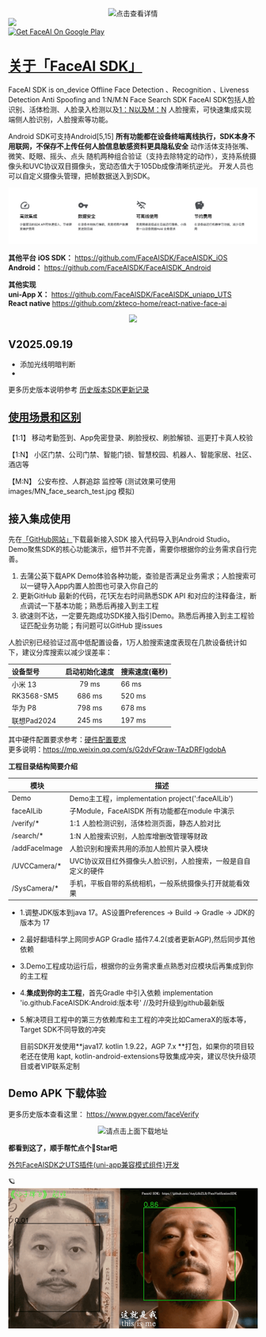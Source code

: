 
<div align=center>
<img src="https://github.com/user-attachments/assets/b1e0a9c4-8b43-4eb8-bf7a-7632901cfb2c" width = 7%  alt="点击查看详情"/>
</div>

<img src="https://badgen.net/badge/FaceAI%20SDK/%20%E5%BF%AB%E9%80%9F%E5%AE%9E%E7%8E%B0%E4%BA%BA%E8%84%B8%E8%AF%86%E5%88%AB%E5%8A%9F%E8%83%BD" />

<br>
<a href='https://play.google.com/store/apps/details?id=com.ai.face.verifyPub'><img alt='Get FaceAI On Google Play' src='https://play.google.com/intl/en_us/badges/images/generic/en_badge_web_generic.png' height='60'/></a>
<br> 

# [关于「FaceAI SDK」](https://github.com/FaceAISDK/FaceAISDK_Android)

FaceAI SDK is on_device Offline Face Detection 、Recognition 、Liveness Detection Anti Spoofing and 1:N/M:N Face Search SDK
FaceAI SDK包括人脸识别、活体检测、人脸录入检测以及[1：N以及M：N](https://github.com/FaceAISDK/FaceAISDK_Android/blob/main/Introduce_11_1N_MN.md) 人脸搜索，可快速集成实现端侧人脸识别，人脸搜索等功能。

Android SDK可支持Android[5,15] **所有功能都在设备终端离线执行，SDK本身不用联网，不保存不上传任何人脸信息敏感资料更具隐私安全**
动作活体支持张嘴、微笑、眨眼、摇头、点头 随机两种组合验证（支持去除特定的动作），支持系统摄像头和UVC协议双目摄像头，宽动态值大于105Db成像清晰抗逆光。
开发人员也可以自定义摄像头管理，把帧数据送入到SDK。


![端侧设备端离线机器学习优点](images/whyOfflineSDK.png)

**其他平台**
**iOS SDK：** https://github.com/FaceAISDK/FaceAISDK_iOS  
**Android：** https://github.com/FaceAISDK/FaceAISDK_Android  

**其他实现**  
**uni-App X：** https://github.com/FaceAISDK/FaceAISDK_uniapp_UTS  
**React native** https://github.com/zkteco-home/react-native-face-ai

<div align=center>
<img src="https://github.com/user-attachments/assets/84da1e48-9feb-4eba-bc53-17c70e321111" width = 17%  />
</div>

##  V2025.09.19
- 添加光线明暗判断
- 


更多历史版本说明参考 [历史版本SDK更新记录](doc/历史版本SDK更新记录.md)

## [使用场景和区别](https://github.com/FaceAISDK/FaceAISDK_Android/blob/main/doc/Introduce_11_1N_MN.md)

【1:1】 移动考勤签到、App免密登录、刷脸授权、刷脸解锁、巡更打卡真人校验

【1:N】 小区门禁、公司门禁、智能门锁、智慧校园、机器人、智能家居、社区、酒店等

【M:N】 公安布控、人群追踪 监控等 (测试效果可使用images/MN_face_search_test.jpg 模拟)

## 接入集成使用
   
先在[「GitHub网站」](https://github.com/FaceAISDK/FaceAISDK_Android)下载最新接入SDK 接入代码导入到Android Studio。  
Demo聚焦SDK的核心功能演示，细节并不完善，需要你根据你的业务需求自行完善。

1.  去蒲公英下载APK Demo体验各种功能，查验是否满足业务需求；人脸搜索可以一键导入App内置人脸图也可录入你自己的
2.  更新GitHub 最新的代码，花1天左右时间熟悉SDK API 和对应的注释备注，断点调试一下基本功能；熟悉后再接入到主工程
3.  欲速则不达，一定要先跑成功SDK接入指引Demo。熟悉后再接入到主工程验证匹配业务功能；有问题可以GitHub 提issues

人脸识别已经验证过高中低配置设备，1万人脸搜索速度表现在几款设备统计如下，建议分库搜索以减少误差率：

| 设备型号         | 启动初始化速度 | 搜索速度(毫秒) |
|:---------------|:-------:|:---------|
| 小米 13         |  79 ms  | 66 ms    | 
| RK3568-SM5     | 686 ms  | 520 ms   | 
| 华为 P8          | 798 ms  | 678 ms   | 
| 联想Pad2024      | 245 ms  | 197 ms   |

其中硬件配置要求参考：[硬件配置要求](doc/硬件配置要求说明.md)  
更多说明：https://mp.weixin.qq.com/s/G2dvFQraw-TAzDRFIgdobA


**工程目录结构简要介绍**

| 模块           | 描述                                           |
|---------------|----------------------------------------------|
| Demo          | Demo主工程，implementation project(':faceAILib') |
| faceAILib     | 子Module，FaceAISDK 所有功能都在module 中演示           |
| /verify/\*    | 1:1 人脸检测识别，活体检测页面，静态人脸对比                     |
| /search/\*    | 1:N 人脸搜索识别，人脸库增删改管理等财政                       |
| /addFaceImage | 人脸识别和搜索共用的添加人脸照片录入模块                         |
| /UVCCamera/\* | UVC协议双目红外摄像头人脸识别，人脸搜索，一般是自自定义的硬件             |
| /SysCamera/\* | 手机，平板自带的系统相机，一般系统摄像头打开就能看效果                  |

*   1.调整JDK版本到java 17。AS设置Preferences -> Build -> Gradle -> JDK的版本为 17

*   2.最好翻墙科学上网同步AGP Gradle 插件7.4.2(或者更新AGP),然后同步其他依赖

*   3.Demo工程成功运行后，根据你的业务需求重点熟悉对应模块后再集成到你的主工程

*   4.**集成到你的主工程**，首先Gradle 中引入依赖
    implementation 'io.github.FaceAISDK:Android:版本号' //及时升级到github最新版

*   5.解决项目工程中的第三方依赖库和主工程的冲突比如CameraX的版本等，Target SDK不同导致的冲突

    目前SDK开发使用**java17. kotlin 1.9.22，AGP 7.x **打包，如果你的项目较老还在使用
    kapt, kotlin-android-extensions导致集成冲突，建议尽快升级项目或者VIP联系定制


## Demo APK 下载体验  

更多历史版本查看这里： https://www.pgyer.com/faceVerify

<div align=center>
<img src="https://www.pgyer.com/app/qrcode/faceVerify" width = 19%   alt="请点击上面下载地址"/>
</div>  
  
  

 **都看到这了，顺手帮忙点个🌟Star吧**   

 
[外包FaceAISDK之UTS插件(uni-app兼容模式组件)开发](FaceAISDK%E4%B9%8BUTS%E6%8F%92%E4%BB%B6%28uni-app%E5%85%BC%E5%AE%B9%E6%A8%A1%E5%BC%8F%E7%BB%84%E4%BB%B6%29%E5%BC%80%E5%8F%91.md)  

🪐
![FaceAISDK](images/who_are_you.png)  
  
